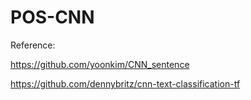# POS-CNN

Reference:

https://github.com/yoonkim/CNN_sentence

https://github.com/dennybritz/cnn-text-classification-tf
